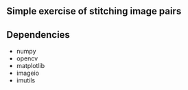 ## Simple exercise of stitching image pairs

## Dependencies
  * numpy
  * opencv
  * matplotlib
  * imageio
  * imutils
